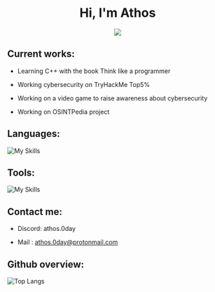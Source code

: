 <h1 align="center">Hi, I'm Athos</h1>
<!--  -->
<p align="center">
  <a href="https://github.com/DenverCoder1/readme-typing-svg"><img src="https://readme-typing-svg.herokuapp.com?font=Time+New+Roman&color=00FF00&size=25&center=true&vCenter=true&width=600&height=100&lines=Computer+science+engineer+student;Cybersecurity+enthusiast;Online+privacy+advocate"></a>
</p>

 ## Current works:

- Learning C++ with the book Think like a programmer

- Working cybersecurity on TryHackMe Top5% 

- Working on a video game to raise awareness about cybersecurity

- Working on OSINTPedia project
  
 ## Languages:

![My Skills](https://skillicons.dev/icons?i=js,cpp,c,py,ocaml,mysql)

## Tools:

![My Skills](https://skillicons.dev/icons?i=vscode,powershell,obsidian,kali,github,bash,apple,vim)


 ## Contact me:

 - Discord: athos.0day

 - Mail : athos.0day@protonmail.com

 ## Github overview:

![Top Langs](https://github-readme-stats.vercel.app/api/top-langs/?username=Athos-0day&layout=donut&theme=radical)
